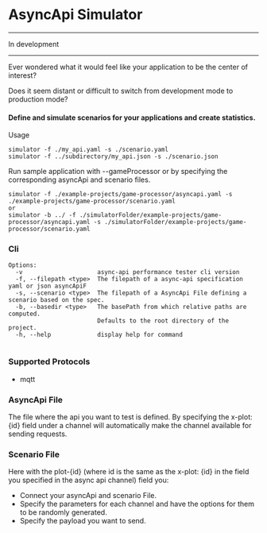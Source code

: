 # AsyncApi Simulator
___

 In development
 
---

Ever wondered what it would feel like your application to 
be the center of interest?

Does it seem distant or difficult to switch from development mode
to production mode?

#### Define and simulate scenarios for your applications and create statistics.



Usage

```
simulator -f ./my_api.yaml -s ./scenario.yaml
simulator -f ../subdirectory/my_api.json -s ./scenario.json
```

Run sample application with --gameProcessor or by specifying the corresponding 
asyncApi and scenario files.
```
simulator -f ./example-projects/game-processor/asyncapi.yaml -s ./example-projects/game-processor/scenario.yaml
or
simulator -b ../ -f ./simulatorFolder/example-projects/game-processor/asyncapi.yaml -s ./simulatorFolder/example-projects/game-processor/scenario.yaml
```



### Cli

```
Options:
  -v                     async-api performance tester cli version
  -f, --filepath <type>  The filepath of a async-api specification yaml or json asyncApiF
  -s, --scenario <type>  The filepath of a AsyncApi File defining a scenario based on the spec.
  -b, --basedir <type>   The basePath from which relative paths are computed.
                         Defaults to the root directory of the project.
  -h, --help             display help for command


```

### Supported Protocols

- mqtt

### AsyncApi File

The file where the api you want to test is defined. By specifying the x-plot: {id} field
under a channel will automatically make the channel available for sending requests.



### Scenario File

Here with the plot-{id} (where id is the same as the x-plot: {id} in the field you specified in the async api channel) field you:
- Connect your asyncApi and scenario File.
- Specify the parameters for each channel and have the options for them to be randomly generated.
- Specify the payload you want to send.



